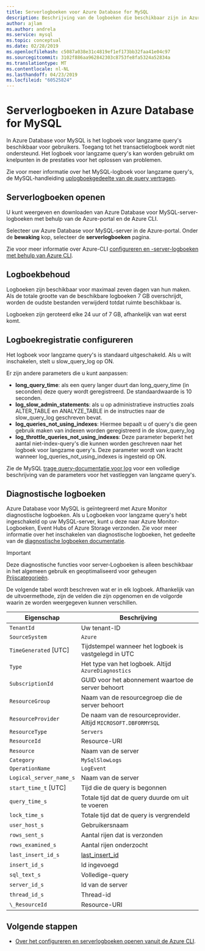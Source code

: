 ```yaml
---
title: Serverlogboeken voor Azure Database for MySQL
description: Beschrijving van de logboeken die beschikbaar zijn in Azure Database voor MySQL en de beschikbare parameters voor het inschakelen van van verschillende logboekregistratieniveaus.
author: ajlam
ms.author: andrela
ms.service: mysql
ms.topic: conceptual
ms.date: 02/28/2019
ms.openlocfilehash: c5087a038e31c4819ef1ef173bb32faa41e04c97
ms.sourcegitcommit: 3102f886aa962842303c8753fe8fa5324a52834a
ms.translationtype: MT
ms.contentlocale: nl-NL
ms.lasthandoff: 04/23/2019
ms.locfileid: "60525824"
---
```

# <a name="server-logs-in-azure-database-for-mysql"></a>Serverlogboeken in Azure Database for MySQL
In Azure Database voor MySQL is het logboek voor langzame query's beschikbaar voor gebruikers. Toegang tot het transactielogboek wordt niet ondersteund. Het logboek voor langzame query's kan worden gebruikt om knelpunten in de prestaties voor het oplossen van problemen. 

Zie voor meer informatie over het MySQL-logboek voor langzame query's, de MySQL-handleiding [uplogboekgedeelte van de query vertragen](https://dev.mysql.com/doc/refman/5.7/en/slow-query-log.html).

## <a name="access-server-logs"></a>Serverlogboeken openen
U kunt weergeven en downloaden van Azure Database voor MySQL-server-logboeken met behulp van de Azure-portal en de Azure CLI.

Selecteer uw Azure Database voor MySQL-server in de Azure-portal. Onder de **bewaking** kop, selecteer de **serverlogboeken** pagina.

Zie voor meer informatie over Azure-CLI [configureren en -server-logboeken met behulp van Azure CLI](howto-configure-server-logs-in-cli.md).

## <a name="log-retention"></a>Logboekbehoud
Logboeken zijn beschikbaar voor maximaal zeven dagen van hun maken. Als de totale grootte van de beschikbare logboeken 7 GB overschrijdt, worden de oudste bestanden verwijderd totdat ruimte beschikbaar is. 

Logboeken zijn geroteerd elke 24 uur of 7 GB, afhankelijk van wat eerst komt.


## <a name="configure-logging"></a>Logboekregistratie configureren 
Het logboek voor langzame query's is standaard uitgeschakeld. Als u wilt inschakelen, stelt u slow_query_log op ON.

Er zijn andere parameters die u kunt aanpassen:

- **long_query_time**: als een query langer duurt dan long_query_time (in seconden) deze query wordt geregistreerd. De standaardwaarde is 10 seconden.
- **log_slow_admin_statements**: als u op administratieve instructies zoals ALTER_TABLE en ANALYZE_TABLE in de instructies naar de slow_query_log geschreven bevat.
- **log_queries_not_using_indexes**: Hiermee bepaalt u of query's die geen gebruik maken van indexen worden geregistreerd in de slow_query_log
- **log_throttle_queries_not_using_indexes**: Deze parameter beperkt het aantal niet-index-query's die kunnen worden geschreven naar het logboek voor langzame query's. Deze parameter wordt van kracht wanneer log_queries_not_using_indexes is ingesteld op ON.

Zie de MySQL [trage query-documentatie voor log](https://dev.mysql.com/doc/refman/5.7/en/slow-query-log.html) voor een volledige beschrijving van de parameters voor het vastleggen van langzame query's.

## <a name="diagnostic-logs"></a>Diagnostische logboeken
Azure Database voor MySQL is geïntegreerd met Azure Monitor diagnostische logboeken. Als u Logboeken voor langzame query's hebt ingeschakeld op uw MySQL-server, kunt u deze naar Azure Monitor-Logboeken, Event Hubs of Azure Storage verzonden. Zie voor meer informatie over het inschakelen van diagnostische logboeken, het gedeelte van de [diagnostische logboeken documentatie](../azure-monitor/platform/diagnostic-logs-overview.md).

> [!IMPORTANT]
> Deze diagnostische functies voor server-Logboeken is alleen beschikbaar in het algemeen gebruik en geoptimaliseerd voor geheugen [Prijscategorieën](concepts-pricing-tiers.md).

De volgende tabel wordt beschreven wat er in elk logboek. Afhankelijk van de uitvoermethode, zijn de velden die zijn opgenomen en de volgorde waarin ze worden weergegeven kunnen verschillen.

| **Eigenschap** | **Beschrijving** |
|---|---|
| `TenantId` | Uw tenant-ID |
| `SourceSystem` | `Azure` |
| `TimeGenerated` [UTC] | Tijdstempel wanneer het logboek is vastgelegd in UTC |
| `Type` | Het type van het logboek. Altijd `AzureDiagnostics` |
| `SubscriptionId` | GUID voor het abonnement waartoe de server behoort |
| `ResourceGroup` | Naam van de resourcegroep die de server behoort |
| `ResourceProvider` | De naam van de resourceprovider. Altijd `MICROSOFT.DBFORMYSQL` |
| `ResourceType` | `Servers` |
| `ResourceId` | Resource-URI |
| `Resource` | Naam van de server |
| `Category` | `MySqlSlowLogs` |
| `OperationName` | `LogEvent` |
| `Logical_server_name_s` | Naam van de server |
| `start_time_t` [UTC] | Tijd die de query is begonnen |
| `query_time_s` | Totale tijd dat de query duurde om uit te voeren |
| `lock_time_s` | Totale tijd dat de query is vergrendeld |
| `user_host_s` | Gebruikersnaam |
| `rows_sent_s` | Aantal rijen dat is verzonden |
| `rows_examined_s` | Aantal rijen onderzocht |
| `last_insert_id_s` | [last_insert_id](https://dev.mysql.com/doc/refman/8.0/en/information-functions.html#function_last-insert-id) |
| `insert_id_s` | Id ingevoegd |
| `sql_text_s` | Volledige-query |
| `server_id_s` | Id van de server |
| `thread_id_s` | Thread-id |
| `\_ResourceId` | Resource-URI |

## <a name="next-steps"></a>Volgende stappen
- [Over het configureren en serverlogboeken openen vanuit de Azure CLI](howto-configure-server-logs-in-cli.md).
